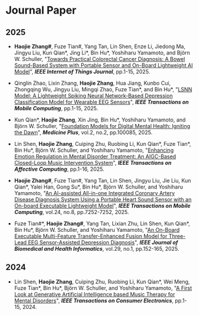 # Journal Paper
## 2025
* **Haojie Zhang\#**, Fuze Tian\#, Yang Tan, Lin Shen, Enze Li, Jiedong Ma, Jingyu Liu, Kun Qian\*, Jing Li\*, Bin Hu\*, Yoshiharu Yamamoto, and Björn W. Schuller,
"[Towards Practical Colorectal Cancer Diagnosis: A Bowel Sound-Based System with Portable Sensor and On-Board Lightweight AI Model](https://ieeexplore.ieee.org/abstract/document/11131175)",
**_IEEE Internet of Things Journal_**, pp.1-15, 2025.

* Qinglin Zhao, Lixin Zhang, **Haojie Zhang**, Hua Jiang, Kunbo Cui, Zhongqing Wu, Jingyu Liu, Mingqi Zhao, Fuze Tian\*, and Bin Hu\*, 
"[LSNN Model: A Lightweight Spiking Neural Network-Based Depression Classification Model for Wearable EEG Sensors](https://ieeexplore.ieee.org/document/11072318)",
**_IEEE Transactions on Mobile Computing_**, pp.1-15, 2025.

* Kun Qian\*, **Haojie Zhang**, Xin Jing, Bin Hu\*, Yoshiharu Yamamoto, and Björn W. Schuller, 
"[Foundation Models for Digital Mental Health: Igniting the Dawn](https://www.sciencedirect.com/science/article/pii/S2950347725000167)",
**_Medicine Plus_**, vol.2, no.2, pp.100085, 2025.

* Lin Shen, **Haojie Zhang**, Cuiping Zhu, Ruobing Li, Kun Qian\*, Fuze Tian\*, Bin Hu\*, Björn W. Schuller, and Yoshiharu Yamamoto, 
"[Enhancing Emotion Regulation in Mental Disorder Treatment: An AIGC-Based Closed-Loop Music Intervention System](https://ieeexplore.ieee.org/document/10949681)", 
**_IEEE Transactions on Affective Computing_**, pp.1-16, 2025.

* **Haojie Zhang\#**, Fuze Tian\#, Yang Tan, Lin Shen, Jingyu Liu, Jie Liu, Kun Qian\*, Yalei Han, Gong Su\*, Bin Hu\*, Björn W. Schuller, and Yoshiharu Yamamoto, 
"[An AI-assisted All-in-one Integrated Coronary Artery Disease Diagnosis System Using a Portable Heart Sound Sensor with an On-board Executable Lightweight Model](https://ieeexplore.ieee.org/document/10909628)", 
**_IEEE Transactions on Mobile Computing_**, vol.24, no.8, pp.7252-7252, 2025.

* Fuze Tian\#\*, **Haojie Zhang\#**, Yang Tan, Lixian Zhu, Lin Shen, Kun Qian\*, Bin Hu\*, Björn W. Schuller, and Yoshiharu Yamamoto, 
"[An On-Board Executable Multi-Feature Transfer-Enhanced Fusion Model for Three-Lead EEG Sensor-Assisted Depression Diagnosis](https://ieeexplore.ieee.org/document/10736629)", 
**_IEEE Journal of Biomedical and Health Informatics_**, vol.29, no.1, pp.152-165, 2025.

## 2024

* Lin Shen, **Haojie Zhang**, Cuiping Zhu, Ruobing Li, Kun Qian\*, Wei Meng, Fuze Tian\*, Bin Hu\*, Björn W. Schuller, and Yoshiharu Yamamoto, 
"[A First Look at Generative Artificial Intelligence based Music Therapy for Mental Disorders](https://ieeexplore.ieee.org/document/10787256)", 
**_IEEE Transactions on Consumer Electronics_**, pp.1-15, 2024.